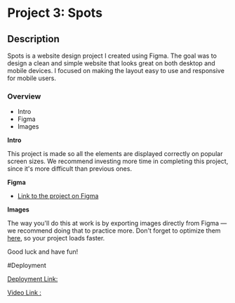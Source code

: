 # Project 3: Spots

## Description

Spots is a website design project I created using Figma. The goal was to design a clean and simple website that looks great on both desktop and mobile devices. I focused on making the layout easy to use and responsive for mobile users.

### Overview

- Intro
- Figma
- Images

**Intro**

This project is made so all the elements are displayed correctly on popular screen sizes. We recommend investing more time in completing this project, since it's more difficult than previous ones.

**Figma**

- [Link to the project on Figma](https://www.figma.com/file/BBNm2bC3lj8QQMHlnqRsga/Sprint-3-Project-%E2%80%94-Spots?type=design&node-id=2%3A60&mode=design&t=afgNFybdorZO6cQo-1)

**Images**

The way you'll do this at work is by exporting images directly from Figma — we recommend doing that to practice more. Don't forget to optimize them [here](https://tinypng.com/), so your project loads faster.

Good luck and have fun!

#Deployment

[Deployment Link:](https://darkwebtech.github.io/se_project_spots/)

[Video Link : ](https://drive.google.com/file/d/1xkOKcP03D-_7Yq7TUoq7qeu8tS3eKDbR/view?usp=sharing)
